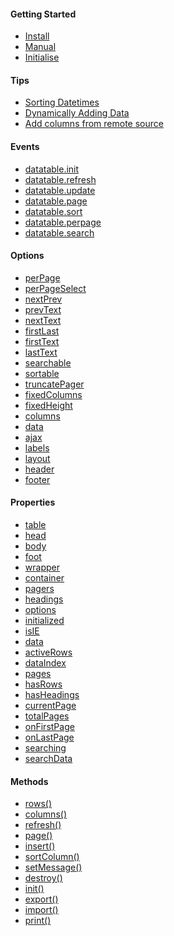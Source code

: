 #### Getting Started
* [Install](https://github.com/Mobius1/Vanilla-DataTables/wiki/Getting-Started#install)
* [Manual](https://github.com/Mobius1/Vanilla-DataTables/wiki/Getting-Started#browser)
* [Initialise](https://github.com/Mobius1/Vanilla-DataTables/wiki/Getting-Started#initialise)

#### Tips
* [Sorting Datetimes](https://github.com/Mobius1/Vanilla-DataTables/wiki/datetime)
* [Dynamically Adding Data](https://github.com/Mobius1/Vanilla-DataTables/wiki/Dynamically-adding-data)
* [Add columns from remote source](https://github.com/Mobius1/Vanilla-DataTables/wiki/Adding-a-column-from-a-remote-source)

#### Events
* [datatable.init](https://github.com/Mobius1/Vanilla-DataTables/wiki/Events#datatableinit)
* [datatable.refresh](https://github.com/Mobius1/Vanilla-DataTables/wiki/Events#datatablerefresh)
* [datatable.update](https://github.com/Mobius1/Vanilla-DataTables/wiki/Events#datatableupdate)
* [datatable.page](https://github.com/Mobius1/Vanilla-DataTables/wiki/Events#datatablepage)
* [datatable.sort](https://github.com/Mobius1/Vanilla-DataTables/wiki/Events#datatablesort)
* [datatable.perpage](https://github.com/Mobius1/Vanilla-DataTables/wiki/Events#datatableperpage)
* [datatable.search](https://github.com/Mobius1/Vanilla-DataTables/wiki/Events#datatablesearch)

#### Options
* [perPage](https://github.com/Mobius1/Vanilla-DataTables/wiki/perPage)
* [perPageSelect](https://github.com/Mobius1/Vanilla-DataTables/wiki/perPageSelect)
* [nextPrev](https://github.com/Mobius1/Vanilla-DataTables/wiki/nextPrev)
* [prevText](https://github.com/Mobius1/Vanilla-DataTables/wiki/prevText)
* [nextText](https://github.com/Mobius1/Vanilla-DataTables/wiki/nextText)
* [firstLast](https://github.com/Mobius1/Vanilla-DataTables/wiki/firstLast)
* [firstText](https://github.com/Mobius1/Vanilla-DataTables/wiki/firstText)
* [lastText](https://github.com/Mobius1/Vanilla-DataTables/wiki/lastText)
* [searchable](https://github.com/Mobius1/Vanilla-DataTables/wiki/searchable)
* [sortable](https://github.com/Mobius1/Vanilla-DataTables/wiki/sortable)
* [truncatePager](https://github.com/Mobius1/Vanilla-DataTables/wiki/truncatePager)
* [fixedColumns](https://github.com/Mobius1/Vanilla-DataTables/wiki/fixedColumns)
* [fixedHeight](https://github.com/Mobius1/Vanilla-DataTables/wiki/fixedHeight)
* [columns](https://github.com/Mobius1/Vanilla-DataTables/wiki/columns)
* [data](https://github.com/Mobius1/Vanilla-DataTables/wiki/data)
* [ajax](https://github.com/Mobius1/Vanilla-DataTables/wiki/ajax)
* [labels](https://github.com/Mobius1/Vanilla-DataTables/wiki/labels)
* [layout](https://github.com/Mobius1/Vanilla-DataTables/wiki/layout)
* [header](https://github.com/Mobius1/Vanilla-DataTables/wiki/header)
* [footer](https://github.com/Mobius1/Vanilla-DataTables/wiki/footer)

#### Properties
* [table](https://github.com/Mobius1/Vanilla-DataTables/wiki/API#table)
* [head](https://github.com/Mobius1/Vanilla-DataTables/wiki/API#header)
* [body](https://github.com/Mobius1/Vanilla-DataTables/wiki/API#body)
* [foot](https://github.com/Mobius1/Vanilla-DataTables/wiki/API#foot)
* [wrapper](https://github.com/Mobius1/Vanilla-DataTables/wiki/API#wrapper)
* [container](https://github.com/Mobius1/Vanilla-DataTables/wiki/API#container)
* [pagers](https://github.com/Mobius1/Vanilla-DataTables/wiki/API#pagers)
* [headings](https://github.com/Mobius1/Vanilla-DataTables/wiki/API#headings)
* [options](https://github.com/Mobius1/Vanilla-DataTables/wiki/API#options)
* [initialized](https://github.com/Mobius1/Vanilla-DataTables/wiki/API#initialized)
* [isIE](https://github.com/Mobius1/Vanilla-DataTables/wiki/API#isie)
* [data](https://github.com/Mobius1/Vanilla-DataTables/wiki/API#data)
* [activeRows](https://github.com/Mobius1/Vanilla-DataTables/wiki/API#activerows)
* [dataIndex](https://github.com/Mobius1/Vanilla-DataTables/wiki/API#dataindex)
* [pages](https://github.com/Mobius1/Vanilla-DataTables/wiki/API#pages)
* [hasRows](https://github.com/Mobius1/Vanilla-DataTables/wiki/API#hasrows)
* [hasHeadings](https://github.com/Mobius1/Vanilla-DataTables/wiki/API#hasheadings)
* [currentPage](https://github.com/Mobius1/Vanilla-DataTables/wiki/API#currentpage)
* [totalPages](https://github.com/Mobius1/Vanilla-DataTables/wiki/API#totalpages)
* [onFirstPage](https://github.com/Mobius1/Vanilla-DataTables/wiki/API#onfirstpage)
* [onLastPage](https://github.com/Mobius1/Vanilla-DataTables/wiki/API#onlastpage)
* [searching](https://github.com/Mobius1/Vanilla-DataTables/wiki/API#searching)
* [searchData](https://github.com/Mobius1/Vanilla-DataTables/wiki/API#searchdata)

#### Methods
* [rows()](https://github.com/Mobius1/Vanilla-DataTables/wiki/rows())
* [columns()](https://github.com/Mobius1/Vanilla-DataTables/wiki/columns())
* [refresh()](https://github.com/Mobius1/Vanilla-DataTables/wiki/refresh())
* [page()](https://github.com/Mobius1/Vanilla-DataTables/wiki/page())
* [insert()](https://github.com/Mobius1/Vanilla-DataTables/wiki/insert())
* [sortColumn()](https://github.com/Mobius1/Vanilla-DataTables/wiki/sortcolumn())
* [setMessage()](https://github.com/Mobius1/Vanilla-DataTables/wiki/setmessage())
* [destroy()](https://github.com/Mobius1/Vanilla-DataTables/wiki/destroy())
* [init()](https://github.com/Mobius1/Vanilla-DataTables/wiki/init())
* [export()](https://github.com/Mobius1/Vanilla-DataTables/wiki/export())
* [import()](https://github.com/Mobius1/Vanilla-DataTables/wiki/import())
* [print()](https://github.com/Mobius1/Vanilla-DataTables/wiki/print())